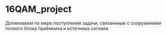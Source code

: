 # 16QAM_project
Допилиавем по мере поступления задачи, связаннные с сооружением полного блока приёмника и источника сигнала
